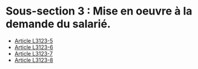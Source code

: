 # Sous-section 3 : Mise en oeuvre à la demande du salarié.

* [Article L3123-5](./LEGIARTI000006902545.md)
* [Article L3123-6](./LEGIARTI000006902546.md)
* [Article L3123-7](./LEGIARTI000019357082.md)
* [Article L3123-8](./LEGIARTI000030170447.md)
